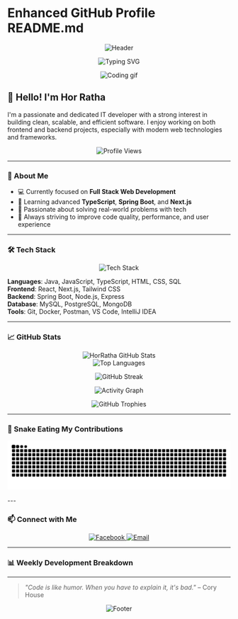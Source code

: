 # Enhanced GitHub Profile README.md

<!-- Animated Header -->
<p align="center">
    <img src="https://capsule-render.vercel.app/api?type=waving&color=gradient&height=200&section=header&text=Hor%20Ratha&fontSize=80&fontAlignY=35&animation=twinkling&fontColor=gradient" alt="Header" />
</p>

<!-- Typing Animation -->
<p align="center">
  <img src="https://readme-typing-svg.herokuapp.com?font=Fira+Code&pause=1000&color=36BCF7&center=true&vCenter=true&width=435&lines=Full+Stack+Developer;Java+%26+Spring+Boot+Enthusiast;React+%26+Next.js+Developer;Always+Learning+New+Technologies" alt="Typing SVG" />
</p>

<!-- Profile Banner or Motion Image -->
<p align="center">
  <img src="https://media2.giphy.com/media/v1.Y2lkPTc5MGI3NjExMXVxbWFtZXFkZmN4bGNxdzZkNHpzb2t0Mm9rcHlxZW02MzQ0d3I0ayZlcD12MV9pbnRlcm5hbF9naWZfYnlfaWQmY3Q9cw/qzLIm5CbXQWGfCY0x2/giphy.gif" width="600" alt="Coding gif" />
</p>

## 👋 Hello! I'm Hor Ratha
I'm a passionate and dedicated IT developer with a strong interest in building clean, scalable, and efficient software. I enjoy working on both frontend and backend projects, especially with modern web technologies and frameworks.

<!-- Profile Views Counter -->
<p align="center">
  <img src="https://komarev.com/ghpvc/?username=HorRatha&label=Profile%20views&color=0e75b6&style=flat" alt="Profile Views" />
</p>

---

### 🚀 About Me
- 💻 Currently focused on **Full Stack Web Development**
- 🌱 Learning advanced **TypeScript**, **Spring Boot**, and **Next.js**
- 🧠 Passionate about solving real-world problems with tech
- 🎯 Always striving to improve code quality, performance, and user experience

---

### 🛠️ Tech Stack
<p align="center">
  <img src="https://skillicons.dev/icons?i=java,js,ts,react,nextjs,spring,nodejs,mysql,postgres,git,html,css,tailwind,vscode,idea" alt="Tech Stack" />
</p>

**Languages**: Java, JavaScript, TypeScript, HTML, CSS, SQL  
**Frontend**: React, Next.js, Tailwind CSS  
**Backend**: Spring Boot, Node.js, Express  
**Database**: MySQL, PostgreSQL, MongoDB  
**Tools**: Git, Docker, Postman, VS Code, IntelliJ IDEA

---

### 📈 GitHub Stats
<p align="center">
  <img src="https://github-readme-stats.vercel.app/api?username=HorRatha&show_icons=true&theme=radical" alt="HorRatha GitHub Stats" />
  <br />
  <img src="https://github-readme-stats.vercel.app/api/top-langs/?username=HorRatha&layout=compact&theme=radical" alt="Top Languages" />
</p>

<!-- Streak Stats - Multiple backup options -->
<p align="center">
  <img src="https://streak-stats.demolab.com/?user=HorRatha&theme=radical" alt="GitHub Streak" />
</p>

<!-- Alternative streak stats if the above fails -->
<!-- 
<p align="center">
  <img src="https://github-readme-streak-stats.herokuapp.com/?user=HorRatha&theme=radical" alt="GitHub Streak" />
</p>
-->

<!-- Another alternative -->
<!--
<p align="center">
  <img src="https://nirzak-streak-stats.vercel.app/?user=HorRatha&theme=radical" alt="GitHub Streak" />
</p>
-->

<!-- Activity Graph -->
<p align="center">
  <img src="https://github-readme-activity-graph.vercel.app/graph?username=HorRatha&theme=react-dark&bg_color=20232a&hide_border=true" alt="Activity Graph" />
</p>

<!-- Trophies -->
<p align="center">
  <img src="https://github-profile-trophy.vercel.app/?username=HorRatha&theme=radical&no-frame=false&no-bg=false&margin-w=4" alt="GitHub Trophies" />
</p>

---

### 🐍 Snake Eating My Contributions

<p align="center">
  <img src="https://raw.githubusercontent.com/HorRatha/HorRatha/output/github-snake-rainbow.svg" alt="Snake eating my contributions" />
</p>
---

### 📫 Connect with Me
<p align="center">
  <a href="https://www.facebook.com/share/1BqNLhpv2V/?mibextid=wwXIfr">
    <img src="https://img.shields.io/badge/Facebook-1877F2?style=for-the-badge&logo=facebook&logoColor=white" alt="Facebook" />
  </a>
  <a href="mailto:horratha4t5@gmail.com">
    <img src="https://img.shields.io/badge/Gmail-D14836?style=for-the-badge&logo=gmail&logoColor=white" alt="Email" />
  </a>
</p>

---

### 📊 Weekly Development Breakdown
<!--START_SECTION:waka-->
<!--END_SECTION:waka-->

---

> *"Code is like humor. When you have to explain it, it's bad."* – Cory House

<!-- Footer -->
<p align="center">
  <img src="https://capsule-render.vercel.app/api?type=waving&color=gradient&height=120&section=footer" alt="Footer" />
</p>
